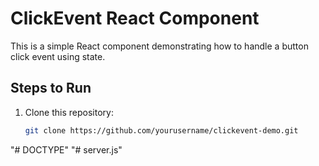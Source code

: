 # ClickEvent React Component

This is a simple React component demonstrating how to handle a button click event using state.

## Steps to Run

1. Clone this repository:
   ```bash
   git clone https://github.com/yourusername/clickevent-demo.git
"# DOCTYPE" 
"# server.js" 
